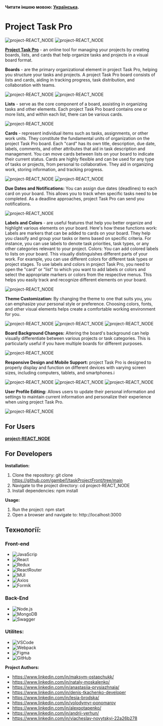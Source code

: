 **Читати іншою мовою: [Українська](README.ua.md).**

# Project Task Pro

![project-REACT_NODE](./src/images/readmeScreens/wellcome.png)
![project-REACT_NODE](./src/images/readmeScreens/22.png)

**[Project Task Pro](https://gambel1/taskProjectFront/home)** -
an online tool for managing your projects by creating boards, lists, and cards
that help organize tasks and projects in a visual board format.

**Boards** - are the primary organizational element in project Task Pro, helping
you structure your tasks and projects. A project Task Pro board consists of
lists and cards, aiding in tracking progress, task distribution, and
collaboration with teams.

![project-REACT_NODE](./src/images/readmeScreens/23.png)
![project-REACT_NODE](./src/images/readmeScreens/30.png)

**Lists** - serve as the core component of a board, assisting in organizing
tasks and other elements. Each project Task Pro board contains one or more
lists, and within each list, there can be various cards.

![project-REACT_NODE](./src/images/readmeScreens/24.png)

**Cards** - represent individual items such as tasks, assignments, or other work
units. They constitute the fundamental units of organization on the project Task
Pro board. Each "card" has its own title, description, due date, labels,
comments, and other attributes that aid in task description and management. You
can move cards between lists on your board to indicate their current status.
Cards are highly flexible and can be used for any type of tasks or projects,
from personal to collaborative. They aid in organizing work, storing
information, and tracking progress.

![project-REACT_NODE](./src/images/readmeScreens/25.png)
![project-REACT_NODE](./src/images/readmeScreens/28.png)

**Due Dates and Notifications:** You can assign due dates (deadlines) to each
card on your board. This allows you to track when specific tasks need to be
completed. As a deadline approaches, project Task Pro can send you
notifications.

![project-REACT_NODE](./src/images/readmeScreens/27.png)

**Labels and Colors** - are useful features that help you better organize and
highlight various elements on your board. Here's how these functions work:
Labels are markers that can be added to cards on your board. They help you
classify and group your tasks or items based on specific criteria. For instance,
you can use labels to denote task priorities, task types, or any other
categories relevant to your project. Colors: You can add colored labels to lists
on your board. This visually distinguishes different parts of your work. For
example, you can use different colors for different task types or project
stages. To use labels and colors in project Task Pro, you need to open the
"card" or "list" to which you want to add labels or colors and select the
appropriate markers or colors from the respective menus. This helps you easily
track and recognize different elements on your board.

![project-REACT_NODE](./src/images/readmeScreens/25.png)

**Theme Customization:** By changing the theme to one that suits you, you can
emphasize your personal style or preference. Choosing colors, fonts, and other
visual elements helps create a comfortable working environment for you.

![project-REACT_NODE](./src/images/readmeScreens/28.png)
![project-REACT_NODE](./src/images/readmeScreens/29.png)
![project-REACT_NODE](./src/images/readmeScreens/30.png)

**Board Background Changes:** Altering the board's background can help visually
differentiate between various projects or task categories. This is particularly
useful if you have multiple boards for different purposes.

![project-REACT_NODE](./src/images/readmeScreens/31.png)

**Responsive Design and Mobile Support:** project Task Pro is designed to
properly display and function on different devices with varying screen sizes,
including computers, tablets, and smartphones.і

![project-REACT_NODE](./src/images/readmeScreens/32.png)
![project-REACT_NODE](./src/images/readmeScreens/33.png)
![project-REACT_NODE](./src/images/readmeScreens/34.png)

**User Profile Editing:** Allows users to update their personal information and
settings to maintain current information and personalize their experience when
using project Task Pro.

![project-REACT_NODE](./src/images/readmeScreens/35.png)

## For Users

**[project-REACT_NODE](https://gambel1/taskProjectFront/home)**

## For Developers

**Installation:**

1. Clone the repository: git clone
   https://github.com/gambel1/taskProjectFront/tree/main
2. Navigate to the project directory: cd project-REACT_NODE
3. Install dependencies: npm install

**Usage:**

1. Run the project: npm start
2. Open a browser and navigate to: http://localhost:3000

## Технології:

### Front-end

- ![JavaScrip](https://img.shields.io/badge/JavaScript-323330?style=for-the-badge&logo=javascript&logoColor=F7DF1E)
- ![React](https://img.shields.io/badge/React-20232A?style=for-the-badge&logo=react&logoColor=61DAFB)
- ![Redux](https://img.shields.io/badge/Redux-purple?style=for-the-badge&logo=redux&logoColor=61DAFB)
- ![ReactRouter](https://img.shields.io/badge/ReactRouter-blue?style=for-the-badge&logo=ReactRouter&logoColor=61DAFB)
- ![MUI](https://img.shields.io/badge/Material%20UI-007FFF?style=for-the-badge&logo=mui&logoColor=white)
- ![Axios](https://img.shields.io/badge/Axios-blue?style=for-the-badge&logo=Axios&logoColor=61DAFB)
- ![Formik](https://img.shields.io/badge/Formik-blue?style=for-the-badge&logo=Formik&logoColor=white)

### Back-End

- ![Node.js](https://img.shields.io/badge/Node.js-green?style=for-the-badge&logo=Node.js&logoColor=61DAFB)
- ![MongoDB](https://img.shields.io/badge/MongoDB-green?style=for-the-badge&logo=MongoDB&logoColor=61DAFB)
- ![Swagger](https://img.shields.io/badge/Swagger-green?style=for-the-badge&logo=Swagger&logoColor=61DAFB)

### Utilites:

- ![VSCode](https://img.shields.io/badge/VSCode-blue?style=for-the-badge&logo=VSCode&logoColor=61DAFB)
- ![Webpack](https://img.shields.io/badge/Webpack-blue?style=for-the-badge&logo=Webpack&logoColor=61DAFB)
- ![Figma](https://img.shields.io/badge/Figma-red?style=for-the-badge&logo=Figma&logoColor=61DAFB)
- ![GitHub](https://img.shields.io/badge/GitHub-black?style=for-the-badge&logo=GitHub&logoColor=61DAFB)

**Project Authors:**

- https://www.linkedin.com/in/maksym-ostapchukk/
- https://www.linkedin.com/in/nataly-moskalenko/
- https://www.linkedin.com/in/anastasiia-prysiazhnaia/
- https://www.linkedin.com/in/denis-tkachenko-developer
- https://www.linkedin.com/in/lesia-brodska/
- https://www.linkedin.com/in/volodymyr-ponomarov
- https://www.linkedin.com/in/alexpotapenko/
- https://www.linkedin.com/in/andrii-verhun/
- https://www.linkedin.com/in/viacheslav-novytskyi-22a26b278
